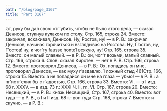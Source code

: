 ```yaml
---
path: "/blog/page_3167"
title: "Part 3167"
---
```


’ат, руку бы дал свою отг’убить, чтобы не было этого дела, — сказал Денисов, стукнув кулаком по столу.
Стр. 165, строка 24.
Вместо: закричал, вскакивая, Денисов. Ну, Ростов, ну! — в Р. В.: закричал Денисов, начиная горячиться и взглядывая на Ростова. Ну, Г’остов, ну, Г’остов! ну, к чог’ту fausse honte1 всякую, ну!
Стр. 165, строка 35.
Вместо: он малый славный. — в Р. В.: он, чог’т возьми, малый славный.
Стр. 166, строка 6.
Слов: сказал Кирстен. — нет в Р. В.
Стр. 166, строка 12.
Вместо: проговорил Денисов, — в Р. В.: Ох, попадись он мне, проговорил Денисов, — как муху г’аздавлю.
1 ложный стыд
461Стр. 166, строка 15.
Вместо: а не попадайся он мне на глаза — убью! — в Р. В.: а пг’истг’елил бы с г’адостью,
Стр. 166, строка 33.
Вместо: VI. — в I изд. 68 г. XXXV. — в изд. 73 г.: XXXI
Ч. II, гл. VI.
Стр. 167, строка 20.
Вместо: Несвицкий, — в Р. В.: князь Несвицкий,
Стр. 167, строка 40.
Вместо: вот туда — в Р. В., в I и II изд. 68 г.: вон туда
Стр. 168, строка 7.
Вместо: и скучно, — в Р. В.:
